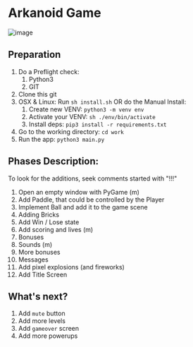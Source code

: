 # Arkanoid Game

![image](screenshot.png)

## Preparation

1. Do a Preflight check:
    1. Python3
    1. GIT
1. Clone this git
1. OSX & Linux: Run `sh install.sh` OR do the Manual Install:
    1. Create new VENV: `python3 -m venv env`
    1. Activate your VENV: `sh ./env/bin/activate`
    1. Install deps: `pip3 install -r requirements.txt`
1. Go to the working directory: `cd work`
1. Run the app: `python3 main.py`

## Phases Description:

To look for the additions, seek comments started with "!!!"

1. Open an empty window with PyGame (m)
1. Add Paddle, that could be controlled by the Player
1. Implement Ball and add it to the game scene
1. Adding Bricks
1. Add Win / Lose state
1. Add scoring and lives (m)
1. Bonuses
1. Sounds (m)
1. More bonuses
1. Messages
1. Add pixel explosions (and fireworks)
1. Add Title Screen

## What's next?

1. Add `mute` button
1. Add more levels
1. Add `gameover` screen
1. Add more powerups
